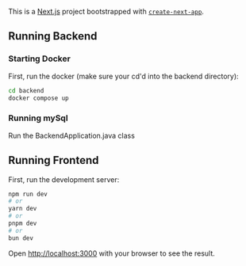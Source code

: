 This is a [Next.js](https://nextjs.org) project bootstrapped with [`create-next-app`](https://nextjs.org/docs/app/api-reference/cli/create-next-app).


## Running Backend

### Starting Docker
First, run the docker (make sure your cd'd into the backend directory):

```bash
cd backend
docker compose up
```
### Running mySql
Run the BackendApplication.java class


## Running Frontend

First, run the development server:

```bash
npm run dev
# or
yarn dev
# or
pnpm dev
# or
bun dev
```

Open [http://localhost:3000](http://localhost:3000) with your browser to see the result.



